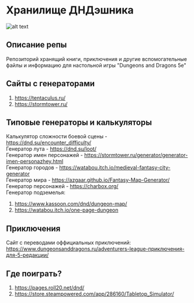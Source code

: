 # Хранилище ДНДэшника
![alt text](https://dungeonsanddragons.ru/wp-content/uploads/2020/01/dnd35_hi.png)
## Описание репы
Репозиторий хранящий книги, приключения и другие вспомогательные файлы и информацию для настольной игры "Dungeons and Dragons 5e"
## Сайты с генераторами
  1. https://tentaculus.ru/
  2. https://stormtower.ru/
## Типовые генераторы и калькуляторы
Калькулятор сложности боевой сцены - https://dnd.su/encounter_difficulty/ <br>
Генератор лута - https://dnd.su/loot/ <br>
Генератор имен персонажей - https://stormtower.ru/generator/generator-imen-personazhey.html <br>
Генератор городов - https://watabou.itch.io/medieval-fantasy-city-generator <br>
Генератор мира - https://azgaar.github.io/Fantasy-Map-Generator/ <br>
Генератор персонажей - https://charbox.org/ <br>
Генератор подземелья: 
  1. https://www.kassoon.com/dnd/dungeon-map/
  2. https://watabou.itch.io/one-page-dungeon 
## Приключения
Сайт с переводами оффициальных приключений: https://www.dungeonsanddragons.ru/adventurers-league-приключения-для-5-редакции/ <br>
## Где поиграть?
1. https://pages.roll20.net/dnd/
2. https://store.steampowered.com/app/286160/Tabletop_Simulator/